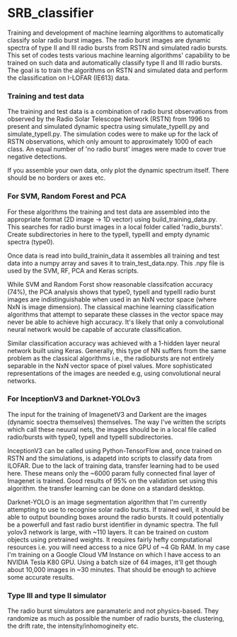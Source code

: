 # SRB_classifier
Training and development of machine learning algorithms to automatically classify solar radio burst images. 
The radio burst images are dynamic spectra of type II and III radio bursts from RSTN and simulated radio bursts.
This set of codes tests various machine learning algorithms' capability to be trained on such data and automatically
classify type II and III radio bursts. The goal is to train the algorithms on RSTN and simulated data and perform the
classification on I-LOFAR (IE613) data.

### Training and test data

The training and test data is a combination of radio burst observations from observed by the Radio Solar Telescope Network (RSTN) from 1996 to present and simulated dynamic spectra using simulate_typeIII.py and simulate_typeII.py. The simulation
codes were to make up for the lack of RSTN observations, which only amount to approximately 1000 of each class. An equal
number of 'no radio burst' images were made to cover true negative detections.

If you assemble your own data, only plot the dynamic spectrum itself. There should be no borders or axes etc.

### For SVM, Random Forest and PCA

For these algorithms the training and test data are assembled into the appropriate format (2D image -> 1D vector) using build_training_data.py. This searches for radio burst images in a local folder called 'radio_bursts'. Create subdirectories in here to the typeII, typeIII and empty dynamic spectra (type0). 

Once data is read into build_trainin_data it assembles all training and test data into a numpy array and saves it to train_test_data.npy. This .npy file is used by the SVM, RF, PCA and Keras scripts.

While SVM and Random Forst show reasonable classifcation accuracy (74%), the PCA analysis shows that type0, typeII and typeIII radio burst images are indistinguishable when used in an NxN vector space (where NxN is image dimension). The classical machine learning classification algorithms that attempt to separate these classes in the vector space may never be able to achieve high accuracy. It's likely that only a convolutional neural network would be capable of accurate classification. 

Similar classification accuracy was achieved with a 1-hidden layer neural network built using Keras. Generally, this
type of NN suffers from the same problem as the classical algorithms i.e., the radiobursts are not entirely separable in
the NxN vector space of pixel values. More sophisticated representations of the images are needed e.g, using convolutional
neural networks.

### For InceptionV3 and Darknet-YOLOv3

The input for the training of ImagenetV3 and Darkent are the images (dynamic soectra themselves) themselves. The way I've written the scripts which call these neuural nets, the images should be in a local file called radio/bursts with type0, typeII and typeIII subdirectories.

InceptionV3 can be called using Python-TensorFlow and, once trained on RSTN and the simulations, is adapetd into scripts to classify data from ILOFAR. Due to the lack of training data, transfer learning had to be used here. These means only the ~6000 param fully connected final layer of Imagenet is trained. Good results of 95% on the validation set using this algorithm. the transfer learning can be done on a standard desktop.

Darknet-YOLO is an image segmentation algorithm that I'm currently attempting to use to recognise solar radio bursts. If trained well, it should be able to output bounding boxes around the radio bursts. It could potentially be a powerfull and fast radio burst identifier in dynamic spectra. The full yolov3 network is large, with ~110 layers. It can be trained on custom objects using pretrained weights. It requires fairly hefty computational resources i.e. you will need access to a nice GPU of ~4 Gb RAM. In my case I'm training on a Google Cloud VM Instance on which I have access to an NVIDIA Tesla K80 GPU. Using a batch size of 64 images, it'll get though about 10,000 images in ~30 minutes. That should be enough to achieve some accurate results.

### Type III and type II simulator

The radio burst simulators are paramateric and not physics-based. They randomize as much as possible the number of radio bursts, the clustering, the drift rate, the intensity/inhomogineity etc. 
